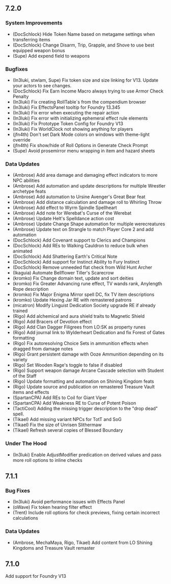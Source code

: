 ## 7.2.0

### System Improvements

- (DocSchlock) Hide Token Name based on metagame settings when transferring items
- (DocSchlock) Change Disarm, Trip, Grapple, and Shove to use best equipped weapon bonus
- (Supe) Add expend field to weapons

### Bugfixes

- (In3luki, stwlam, Supe) Fix token size and size linking for V13. Update your actors to see changes.
- (DocSchlock) Fix Earn Income Macro always trying to use Armor Check Penalty
- (In3luki) Fix creating RollTable`s from the compendium browser
- (In3luki) Fix EffectsPanel tooltip for Foundry 13.345
- (In3luki) Fix error when executing the repair action
- (In3luki) Fix error with initializing ephemeral effect rule elements
- (In3luki) Fix Prototype Token Config for Foundry V13
- (In3luki) Fix WorldClock not showing anything for players
- (jfn4th) Don't set Dark Mode colors on windows with theme-light override
- (jfn4th) Fix show/hide of Roll Options in Generate Check Prompt
- (Supe) Avoid prosemirror menu wrapping in item and hazard sheets

### Data Updates

- (Ambrose) Add area damage and damaging effect indicators to more NPC abilities
- (Ambrose) Add automation and update descriptions for multiple Wrestler archetype feats
- (Ambrose) Add automation to Ursine Avenger's Great Bear feat
- (Ambrose) Add distance calculation and damage roll to Whirling Throw
- (Ambrose) Add effect to Wyrm Spindle Spellheart
- (Ambrose) Add note for Werebat's Curse of the Werebat
- (Ambrose) Update Helt's Spelldance action cost
- (Ambrose) Update Change Shape automation for multiple werecreatures
- (Ambrose) Update text on Strangle to match Player Core 2 and add automation
- (DocSchlock) Add Covenant support to Clerics and Champions
- (DocSchlock) Add REs to Walking Cauldron to reduce bulk when animated
- (DocSchlock) Add Shattering Earth's Critical Note
- (DocSchlock) Add support for Instinct Ability to Fury Instinct
- (DocSchlock) Remove unneeded flat check from Wild Hunt Archer
- (Ikaguia) Automate Bellflower Tiller's Scarecrow
- (kromko) Fix Change domain text, update and sort deities
- (kromko) Fix Greater Advancing rune effect, TV wands rank, Anylength Rope description
- (kromko) Fix Major Enigma Mirror spell DC, fix TV item descriptions
- (kromko) Update Hexing Jar RE with remastered patrons
- (micatron) Modify Linguist Dedication Society upgrade RE if already trained
- (Rigo) Add alchemical and aura shield traits to Magnetic Shield
- (Rigo) Add Bracers of Devotion effect
- (Rigo) Add Clan Dagger Filigrees from LO:SK as property runes
- (Rigo) Add journal link to Wylderheart Dedication and fix Forest of Gates formatting
- (Rigo) Fix autoresolving Choice Sets in ammunition effects when dragged from damage notes
- (Rigo) Grant persistent damage with Ooze Ammunition depending on its variety
- (Rigo) Set Wooden Rage's toggle to false if disabled
- (Rigo) Support weapon damage Arcane Cascade selection with Student of the Staff
- (Rigo) Update formatting and automation on Shining Kingdom feats
- (Rigo) Update source and publication on remastered Treasure Vault items and effects
- (SpartanCPA) Add REs to Coil for Giant Viper
- (SpartanCPA) Add Weakness RE to Curse of Potent Poison
- (TactiCool) Adding the missing trigger description to the "drop dead" spell.
- (Tikael) Add missing variant NPCs for TotT and SoG
- (Tikael) Fix the size of Unrisen Slithermaw
- (Tikael) Refresh several copies of Blessed Boundary

### Under The Hood

- (In3luki) Enable AdjustModifier predication on derived values and pass more roll options to inline checks

## 7.1.1

### Bug Fixes

- (In3luki) Avoid performance issues with Effects Panel
- (oWave) Fix token hearing filter effect
- (Trent) Include roll options for check previews, fixing certain incorrect calculations

### Data Updates

- (Ambrose, MechaMaya, Rigo, Tikael) Add content from LO Shining Kingdoms and Treasure Vault remaster

## 7.1.0

Add support for Foundry V13
